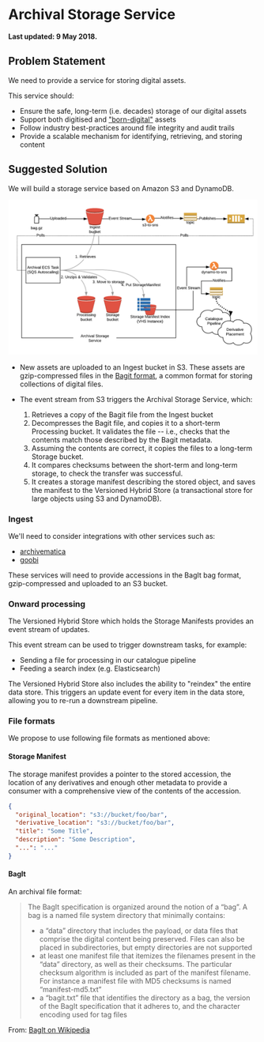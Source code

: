 # Archival Storage Service

**Last updated: 9 May 2018.**

## Problem Statement

We need to provide a service for storing digital assets.

This service should:

*   Ensure the safe, long-term (i.e. decades) storage of our digital assets
*   Support both digitised and ["born-digital"][borndigital] assets
*   Follow industry best-practices around file integrity and audit trails
*   Provide a scalable mechanism for identifying, retrieving, and storing content

[borndigital]: https://en.wikipedia.org/wiki/Born-digital

## Suggested Solution

We will build a storage service based on Amazon S3 and DynamoDB.

![archival storage service - page 1](storage_service.png)

-   New assets are uploaded to an Ingest bucket in S3.
    These assets are gzip-compressed files in the [Bagit format][bagit], a common format for storing collections of digital files.

-   The event stream from S3 triggers the Archival Storage Service, which:

    1.  Retrieves a copy of the Bagit file from the Ingest bucket
    2.  Decompresses the Bagit file, and copies it to a short-term Processing bucket.
        It validates the file -- i.e., checks that the contents match those described by the Bagit metadata.
    3.  Assuming the contents are correct, it copies the files to a long-term Storage bucket.
    4.  It compares checksums between the short-term and long-term storage, to check the transfer was successful.
    5.  It creates a storage manifest describing the stored object, and saves the manifest to the Versioned Hybrid Store (a transactional store for large objects using S3 and DynamoDB).

[bagit]: https://en.wikipedia.org/wiki/BagIt

### Ingest

We'll need to consider integrations with other services such as:

- [archivematica](https://www.archivematica.org/en/)
- [goobi](https://www.intranda.com/en/digiverso/goobi/goobi-overview/)

These services will need to provide accessions in the BagIt bag format, gzip-compressed and uploaded to an S3 bucket.

### Onward processing

The Versioned Hybrid Store which holds the Storage Manifests provides an event stream of updates.

This event stream can be used to trigger downstream tasks, for example:

*   Sending a file for processing in our catalogue pipeline
*   Feeding a search index (e.g. Elasticsearch)

The Versioned Hybrid Store also includes the ability to "reindex" the entire data store.
This triggers an update event for every item in the data store, allowing you to re-run a downstream pipeline.

### File formats

We propose to use following file formats as mentioned above:

#### Storage Manifest

The storage manifest provides a pointer to the stored accession, the location of any derivatives and enough other metadata to provide a consumer with a comprehensive view of the contents of the accession.

```json
{
  "original_location": "s3://bucket/foo/bar",
  "derivative_location": "s3://bucket/foo/bar",
  "title": "Some Title",
  "description": "Some Description",
  "...": "..."
}
```

#### BagIt

An archival file format:

> The BagIt specification is organized around the notion of a “bag”. A bag is a named file system directory that minimally contains:
>
> - a “data” directory that includes the payload, or data files that comprise the digital content being preserved. Files can also be placed in subdirectories, but empty directories are not supported
> - at least one manifest file that itemizes the filenames present in the “data” directory, as well as their checksums. The particular checksum algorithm is included as part of the manifest filename. For instance a manifest file with MD5 checksums is named “manifest-md5.txt”
> - a “bagit.txt” file that identifies the directory as a bag, the version of the BagIt specification that it adheres to, and the character encoding used for tag files

From: [BagIt on Wikipedia](https://en.wikipedia.org/wiki/BagIt)
